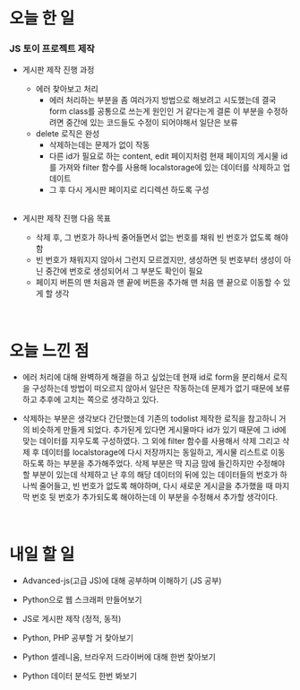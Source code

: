 # 오늘 한 일

### JS 토이 프로젝트 제작

- 게시판 제작 진행 과정

  - 에러 찾아보고 처리
    - 에러 처리하는 부분을 좀 여러가지 방법으로 해보려고 시도했는데 결국 form class를 공통으로 쓰는게 원인인 거 같다는게 결론 이 부분을 수정하려면 중간에 있는 코드들도 수정이 되어야해서 일단은 보류
  - delete 로직은 완성
    - 삭제하는데는 문제가 없이 작동
    - 다른 id가 필요로 하는 content, edit 페이지처럼 현재 페이지의 게시물 id를 가져와 filter 함수를 사용해 localstorage에 있는 데이터를 삭제하고 업데이트
    - 그 후 다시 게시판 페이지로 리디렉션 하도록 구성

  <br />

- 게시판 제작 진행 다음 목표

  - 삭제 후, 그 번호가 하나씩 줄어들면서 없는 번호를 채워 빈 번호가 없도록 해야 함
  - 빈 번호가 채워지지 않아서 그런지 모르겠지만, 생성하면 뒷 번호부터 생성이 아닌 중간에 번호로 생성되어서 그 부분도 확인이 필요
  - 페이지 버튼의 맨 처음과 맨 끝에 버튼을 추가해 맨 처음 맨 끝으로 이동할 수 있게 할 생각

<br />

# 오늘 느낀 점

- 에러 처리에 대해 완벽하게 해결을 하고 싶었는데 현재 id로 form을 분리해서 로직을 구성하는데 방법이 떠오르지 않아서 일단은 작동하는데 문제가 없기 때문에 보류하고 추후에 고치는 쪽으로 생각하고 있다.

- 삭제하는 부분은 생각보다 간단했는데 기존의 todolist 제작한 로직을 참고하니 거의 비슷하게 만들게 되었다. 추가된게 있다면 게시물마다 id가 있기 때문에 그 id에 맞는 데이터를 지우도록 구성하였다. 그 외에 filter 함수를 사용해서 삭제 그리고 삭제 후 데이터를 localstorage에 다시 저장까지는 동일하고, 게시물 리스트로 이동하도록 하는 부분을 추가해주었다. 삭제 부분은 딱 지금 맘에 들긴하지만 수정해야할 부분이 있는데 삭제하고 난 후의 해당 데이터의 뒤에 있는 데이터들의 번호가 하나씩 줄어들고, 빈 번호가 없도록 해야하며, 다시 새로운 게시글을 추가했을 때 마지막 번호 뒷 번호가 추가되도록 해야하는데 이 부분을 수정해서 추가할 생각이다.

<br />

# 내일 할 일

- Advanced-js(고급 JS)에 대해 공부하며 이해하기 (JS 공부)

- Python으로 웹 스크래퍼 만들어보기

- JS로 게시판 제작 (정적, 동적)

- Python, PHP 공부할 거 찾아보기

- Python 셀레니움, 브라우저 드라이버에 대해 한번 찾아보기

- Python 데이터 분석도 한번 봐보기
